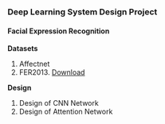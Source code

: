 ### Deep Learning System Design Project

#### Facial Expression Recognition 
__Datasets__
1. Affectnet
2. FER2013. [Download](https://drive.google.com/drive/folders/1-t7EPM0wZEw5vNGOqGC0KC2CQdOIV5V0?usp=sharing)

__Design__
1. Design of CNN Network
2. Design of Attention Network

